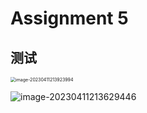# Assignment 5



## 测试

<img src="C:\Users\16547\AppData\Roaming\Typora\typora-user-images\image-20230411213923994.png" alt="image-20230411213923994" style="zoom:50%;" />



![image-20230411213629446](C:\Users\16547\AppData\Roaming\Typora\typora-user-images\image-20230411213629446.png)